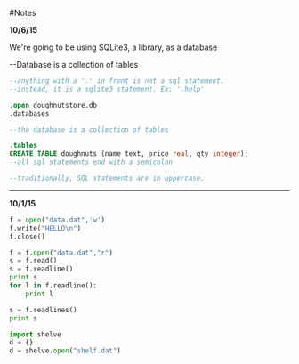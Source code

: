 #Notes

**10/6/15**


We're going to be using SQLite3, a library, as a database

--Database is a collection of tables

```sql	  
--anything with a '.' in front is not a sql statement.
--instead, it is a sqlite3 statement. Ex: '.help'

.open doughnutstore.db
.databases

--the database is a collection of tables

.tables
CREATE TABLE doughnuts (name text, price real, qty integer); 
--all sql statements end with a semicolon

--traditionally, SQL statements are in uppercase.

```

---

**10/1/15**

```Python
f = open("data.dat",'w')
f.write("HELLO\n")
f.close()

f = f.open("data.dat","r")
s = f.read()
s = f.readline()
print s
for l in f.readline():
    print l

s = f.readlines()
print s

import shelve
d = {}
d = shelve.open("shelf.dat")
```